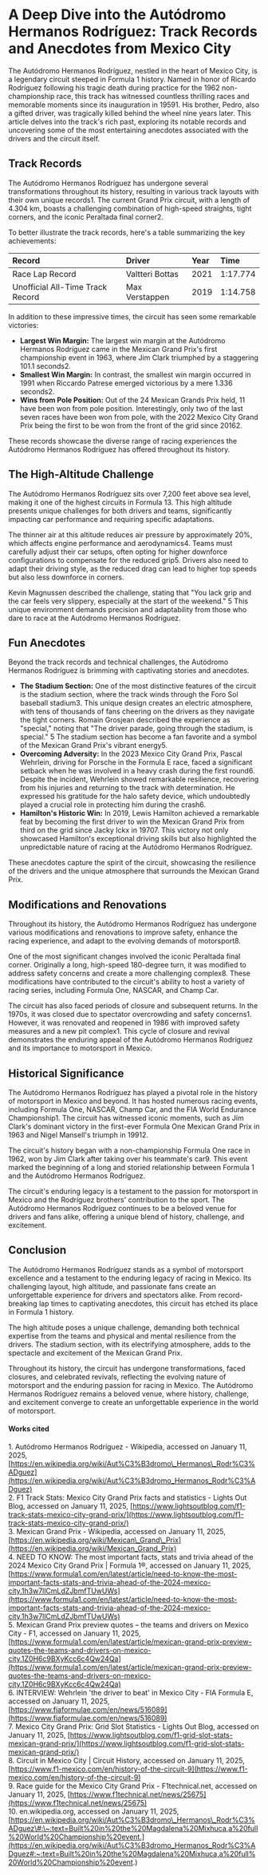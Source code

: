 # **A Deep Dive into the Autódromo Hermanos Rodríguez: Track Records and Anecdotes from Mexico City**

The Autódromo Hermanos Rodríguez, nestled in the heart of Mexico City, is a legendary circuit steeped in Formula 1 history. Named in honor of Ricardo Rodríguez following his tragic death during practice for the 1962 non-championship race, this track has witnessed countless thrilling races and memorable moments since its inauguration in 19591. His brother, Pedro, also a gifted driver, was tragically killed behind the wheel nine years later. This article delves into the track's rich past, exploring its notable records and uncovering some of the most entertaining anecdotes associated with the drivers and the circuit itself.

## **Track Records**

The Autódromo Hermanos Rodríguez has undergone several transformations throughout its history, resulting in various track layouts with their own unique records1. The current Grand Prix circuit, with a length of 4.304 km, boasts a challenging combination of high-speed straights, tight corners, and the iconic Peraltada final corner2.

To better illustrate the track records, here's a table summarizing the key achievements:

| Record | Driver | Year | Time |
| :---- | :---- | :---- | :---- |
| Race Lap Record | Valtteri Bottas | 2021 | 1:17.774 |
| Unofficial All-Time Track Record | Max Verstappen | 2019 | 1:14.758 |

In addition to these impressive times, the circuit has seen some remarkable victories:

* **Largest Win Margin:** The largest win margin at the Autódromo Hermanos Rodríguez came in the Mexican Grand Prix's first championship event in 1963, where Jim Clark triumphed by a staggering 101.1 seconds2.  
* **Smallest Win Margin:** In contrast, the smallest win margin occurred in 1991 when Riccardo Patrese emerged victorious by a mere 1.336 seconds2.  
* **Wins from Pole Position:** Out of the 24 Mexican Grands Prix held, 11 have been won from pole position. Interestingly, only two of the last seven races have been won from pole, with the 2022 Mexico City Grand Prix being the first to be won from the front of the grid since 20162.

These records showcase the diverse range of racing experiences the Autódromo Hermanos Rodríguez has offered throughout its history.

## **The High-Altitude Challenge**

The Autódromo Hermanos Rodríguez sits over 7,200 feet above sea level, making it one of the highest circuits in Formula 13. This high altitude presents unique challenges for both drivers and teams, significantly impacting car performance and requiring specific adaptations.

The thinner air at this altitude reduces air pressure by approximately 20%, which affects engine performance and aerodynamics4. Teams must carefully adjust their car setups, often opting for higher downforce configurations to compensate for the reduced grip5. Drivers also need to adapt their driving style, as the reduced drag can lead to higher top speeds but also less downforce in corners.

Kevin Magnussen described the challenge, stating that "You lack grip and the car feels very slippery, especially at the start of the weekend." 5 This unique environment demands precision and adaptability from those who dare to race at the Autódromo Hermanos Rodríguez.

## **Fun Anecdotes**

Beyond the track records and technical challenges, the Autódromo Hermanos Rodríguez is brimming with captivating stories and anecdotes.

* **The Stadium Section:** One of the most distinctive features of the circuit is the stadium section, where the track winds through the Foro Sol baseball stadium3. This unique design creates an electric atmosphere, with tens of thousands of fans cheering on the drivers as they navigate the tight corners. Romain Grosjean described the experience as "special," noting that "The driver parade, going through the stadium, is special." 5 The stadium section has become a fan favorite and a symbol of the Mexican Grand Prix's vibrant energy5.  
* **Overcoming Adversity:** In the 2023 Mexico City Grand Prix, Pascal Wehrlein, driving for Porsche in the Formula E race, faced a significant setback when he was involved in a heavy crash during the first round6. Despite the incident, Wehrlein showed remarkable resilience, recovering from his injuries and returning to the track with determination. He expressed his gratitude for the halo safety device, which undoubtedly played a crucial role in protecting him during the crash6.  
* **Hamilton's Historic Win:** In 2019, Lewis Hamilton achieved a remarkable feat by becoming the first driver to win the Mexican Grand Prix from third on the grid since Jacky Ickx in 19707. This victory not only showcased Hamilton's exceptional driving skills but also highlighted the unpredictable nature of racing at the Autódromo Hermanos Rodríguez.

These anecdotes capture the spirit of the circuit, showcasing the resilience of the drivers and the unique atmosphere that surrounds the Mexican Grand Prix.

## **Modifications and Renovations**

Throughout its history, the Autódromo Hermanos Rodríguez has undergone various modifications and renovations to improve safety, enhance the racing experience, and adapt to the evolving demands of motorsport8.

One of the most significant changes involved the iconic Peraltada final corner. Originally a long, high-speed 180-degree turn, it was modified to address safety concerns and create a more challenging complex8. These modifications have contributed to the circuit's ability to host a variety of racing series, including Formula One, NASCAR, and Champ Car.

The circuit has also faced periods of closure and subsequent returns. In the 1970s, it was closed due to spectator overcrowding and safety concerns1. However, it was renovated and reopened in 1986 with improved safety measures and a new pit complex1. This cycle of closure and revival demonstrates the enduring appeal of the Autódromo Hermanos Rodríguez and its importance to motorsport in Mexico.

## **Historical Significance**

The Autódromo Hermanos Rodríguez has played a pivotal role in the history of motorsport in Mexico and beyond. It has hosted numerous racing events, including Formula One, NASCAR, Champ Car, and the FIA World Endurance Championship1. The circuit has witnessed iconic moments, such as Jim Clark's dominant victory in the first-ever Formula One Mexican Grand Prix in 1963 and Nigel Mansell's triumph in 19912.

The circuit's history began with a non-championship Formula One race in 1962, won by Jim Clark after taking over his teammate's car9. This event marked the beginning of a long and storied relationship between Formula 1 and the Autódromo Hermanos Rodríguez.

The circuit's enduring legacy is a testament to the passion for motorsport in Mexico and the Rodríguez brothers' contribution to the sport. The Autódromo Hermanos Rodríguez continues to be a beloved venue for drivers and fans alike, offering a unique blend of history, challenge, and excitement.

## **Conclusion**

The Autódromo Hermanos Rodríguez stands as a symbol of motorsport excellence and a testament to the enduring legacy of racing in Mexico. Its challenging layout, high altitude, and passionate fans create an unforgettable experience for drivers and spectators alike. From record-breaking lap times to captivating anecdotes, this circuit has etched its place in Formula 1 history.

The high altitude poses a unique challenge, demanding both technical expertise from the teams and physical and mental resilience from the drivers. The stadium section, with its electrifying atmosphere, adds to the spectacle and excitement of the Mexican Grand Prix.

Throughout its history, the circuit has undergone transformations, faced closures, and celebrated revivals, reflecting the evolving nature of motorsport and the enduring passion for racing in Mexico. The Autódromo Hermanos Rodríguez remains a beloved venue, where history, challenge, and excitement converge to create an unforgettable experience in the world of motorsport.

#### **Works cited**

1\. Autódromo Hermanos Rodríguez \- Wikipedia, accessed on January 11, 2025, [https://en.wikipedia.org/wiki/Aut%C3%B3dromo\_Hermanos\_Rodr%C3%ADguez](https://en.wikipedia.org/wiki/Aut%C3%B3dromo_Hermanos_Rodr%C3%ADguez)  
2\. F1 Track Stats: Mexico City Grand Prix facts and statistics \- Lights Out Blog, accessed on January 11, 2025, [https://www.lightsoutblog.com/f1-track-stats-mexico-city-grand-prix/](https://www.lightsoutblog.com/f1-track-stats-mexico-city-grand-prix/)  
3\. Mexican Grand Prix \- Wikipedia, accessed on January 11, 2025, [https://en.wikipedia.org/wiki/Mexican\_Grand\_Prix](https://en.wikipedia.org/wiki/Mexican_Grand_Prix)  
4\. NEED TO KNOW: The most important facts, stats and trivia ahead of the 2024 Mexico City Grand Prix | Formula 1®, accessed on January 11, 2025, [https://www.formula1.com/en/latest/article/need-to-know-the-most-important-facts-stats-and-trivia-ahead-of-the-2024-mexico-city.1h3w7llCmLdZJbmfTUwUWs](https://www.formula1.com/en/latest/article/need-to-know-the-most-important-facts-stats-and-trivia-ahead-of-the-2024-mexico-city.1h3w7llCmLdZJbmfTUwUWs)  
5\. Mexican Grand Prix preview quotes – the teams and drivers on Mexico City \- F1, accessed on January 11, 2025, [https://www.formula1.com/en/latest/article/mexican-grand-prix-preview-quotes-the-teams-and-drivers-on-mexico-city.1Z0H6c9BXyKcc6c4Qw24Qa](https://www.formula1.com/en/latest/article/mexican-grand-prix-preview-quotes-the-teams-and-drivers-on-mexico-city.1Z0H6c9BXyKcc6c4Qw24Qa)  
6\. INTERVIEW: Wehrlein 'the driver to beat' in Mexico City \- FIA Formula E, accessed on January 11, 2025, [https://www.fiaformulae.com/en/news/516089](https://www.fiaformulae.com/en/news/516089)  
7\. Mexico City Grand Prix: Grid Slot Statistics \- Lights Out Blog, accessed on January 11, 2025, [https://www.lightsoutblog.com/f1-grid-slot-stats-mexican-grand-prix/](https://www.lightsoutblog.com/f1-grid-slot-stats-mexican-grand-prix/)  
8\. Circuit in Mexico City | Circuit History, accessed on January 11, 2025, [https://www.f1-mexico.com/en/history-of-the-circuit-9](https://www.f1-mexico.com/en/history-of-the-circuit-9)  
9\. Race guide for the Mexico City Grand Prix \- F1technical.net, accessed on January 11, 2025, [https://www.f1technical.net/news/25675](https://www.f1technical.net/news/25675)  
10\. en.wikipedia.org, accessed on January 11, 2025, [https://en.wikipedia.org/wiki/Aut%C3%B3dromo\_Hermanos\_Rodr%C3%ADguez\#:\~:text=Built%20in%20the%20Magdalena%20Mixhuca,a%20full%20World%20Championship%20event.](https://en.wikipedia.org/wiki/Aut%C3%B3dromo_Hermanos_Rodr%C3%ADguez#:~:text=Built%20in%20the%20Magdalena%20Mixhuca,a%20full%20World%20Championship%20event.)